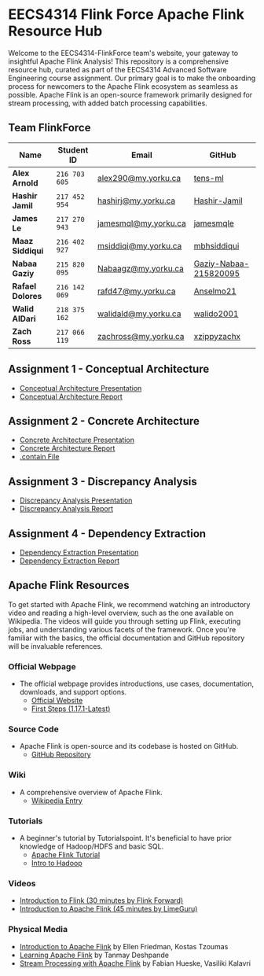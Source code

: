 # EECS4314 Flink Force Apache Flink Resource Hub

Welcome to the EECS4314-FlinkForce team's website, your gateway to insightful Apache Flink Analysis! This repository is a comprehensive resource hub, curated as part of the EECS4314 Advanced Software Engineering course assignment. Our primary goal is to make the onboarding process for newcomers to the Apache Flink ecosystem as seamless as possible. Apache Flink is an open-source framework primarily designed for stream processing, with added batch processing capabilities.

## Team FlinkForce

| **Name**         | **Student ID**  | **Email**                                                                                     | **GitHub**                                                                                     |
|------------------|-----------------|------------------------------------------------------------------------------------------------|------------------------------------------------------------------------------------------------|
| **Alex Arnold**  | `216 703 605`     | [alex290@my.yorku.ca](mailto:alex290@my.yorku.ca)                                             | [tens-ml](https://github.com/tens-ml)                                                          |
| **Hashir Jamil** | `217 452 954`   | [hashirj@my.yorku.ca](mailto:hashirj@my.yorku.ca)                                             | [Hashir-Jamil](https://github.com/Hashir-Jamil)                                                |
| **James Le**     | `217 270 943`     | [jamesmql@my.yorku.ca](mailto:jamesmql@my.yorku.ca)                                           | [jamesmqle](https://github.com/jamesmqle)                                                      |
| **Maaz Siddiqui**| `216 402 927`     | [msiddiqi@my.yorku.ca](mailto:msiddiqi@my.yorku.ca)                                           | [mbhsiddiqui](https://github.com/mbhsiddiqui)                                                  |
| **Nabaa Gaziy**  | `215 820 095`     | [Nabaagz@my.yorku.ca](mailto:Nabaagz@my.yorku.ca)                                             | [Gaziy-Nabaa-215820095](https://github.com/Gaziy-Nabaa-215820095)                              |
| **Rafael Dolores**| `216 142 069`    | [rafd47@my.yorku.ca](mailto:rafd47@my.yorku.ca)                                               | [Anselmo21](https://github.com/Anselmo21)                                                      |
| **Walid AlDari** | `218 375 162`     | [walidald@my.yorku.ca](mailto:walidald@my.yorku.ca)                                           | [walido2001](https://github.com/walido2001)                                                                                               |
| **Zach Ross**    | `217 066 119`     | [zachross@my.yorku.ca](mailto:zachross@my.yorku.ca)                                           | [xzippyzachx](https://github.com/xzippyzachx)                                                  |

## Assignment 1 - Conceptual Architecture

- [Conceptual Architecture Presentation](https://github.com/Anselmo21/EECS4314-FlinkForce/blob/main/Assignment_1/Apache_Flink_Conceptual_Architecture_Presentation.pdf)
- [Conceptual Architecture Report](https://github.com/Anselmo21/EECS4314-FlinkForce/blob/main/Assignment_1/EECS_4413_Flink_Force.pdf)

## Assignment 2 - Concrete Architecture

- [Concrete Architecture Presentation](https://github.com/Anselmo21/EECS4314-FlinkForce/blob/main/Assignment_2/Apache_Flink_Concrete_Architecture_Presentation.pdf)
- [Concrete Architecture Report](https://github.com/Anselmo21/EECS4314-FlinkForce/blob/main/Assignment_2/EECS_4413_Flink_Force_Concrete_Architecture_Report.pdf)
- [.contain File](https://github.com/Anselmo21/EECS4314-FlinkForce/blob/main/Assignment_2/Concrete%20Architecture%20Scripts/flink_UnderstandFileDependency.contain)

## Assignment 3 - Discrepancy Analysis

- [Discrepancy Analysis Presentation](https://github.com/Anselmo21/EECS4314-FlinkForce/blob/main/Assignment_3/Apache_Flink_Discrepancy_Analysis_Presentation.pdf)
- [Discrepancy Analysis Report](https://github.com/Anselmo21/EECS4314-FlinkForce/blob/main/Assignment_3/EECS_4413_Flink_Force_Discrepancy_Analysis.pdf)

## Assignment 4 - Dependency Extraction

- [Dependency Extraction Presentation](https://github.com/Anselmo21/EECS4314-FlinkForce/blob/main/Assignment_4/Apache_Flink_Dependency_Extraction_Presentation.pdf)
- [Dependency Extraction Report](https://github.com/Anselmo21/EECS4314-FlinkForce/blob/main/Assignment_4/EECS_4314_Flink_Force_Dependency_Analysis_Report.pdf)

## Apache Flink Resources

To get started with Apache Flink, we recommend watching an introductory video and reading a high-level overview, such as the one available on Wikipedia. The videos will guide you through setting up Flink, executing jobs, and understanding various facets of the framework. Once you're familiar with the basics, the official documentation and GitHub repository will be invaluable references.

### Official Webpage

- The official webpage provides introductions, use cases, documentation, downloads, and support options.
  - [Official Website](https://flink.apache.org/)
  - [First Steps (1.17.1-Latest)](https://nightlies.apache.org/flink/flink-docs-release-1.17/docs/try-flink/local_installation/)

### Source Code

- Apache Flink is open-source and its codebase is hosted on GitHub.
  - [GitHub Repository](https://github.com/apache/flink)

### Wiki

- A comprehensive overview of Apache Flink.
  - [Wikipedia Entry](https://en.wikipedia.org/wiki/Apache_Flink)

### Tutorials

- A beginner's tutorial by Tutorialspoint. It's beneficial to have prior knowledge of Hadoop/HDFS and basic SQL.
  - [Apache Flink Tutorial](https://www.tutorialspoint.com/apache_flink/index.htm)
  - [Intro to Hadoop](https://www.tutorialspoint.com/hadoop/index.htm)

### Videos

- [Introduction to Flink (30 minutes by Flink Forward)](https://www.youtube.com/watch?v=RCP9-HdId9w)
- [Introduction to Apache Flink (45 minutes by LimeGuru)](https://www.youtube.com/watch?v=nfMANR13ZSA)

### Physical Media

- [Introduction to Apache Flink](https://www.oreilly.com/library/view/introduction-to-apache/9781491977132/) by Ellen Friedman, Kostas Tzoumas
- [Learning Apache Flink](https://www.amazon.com/Learning-Apache-Flink-Tanmay-Deshpande/dp/1786466228) by Tanmay Deshpande
- [Stream Processing with Apache Flink](https://www.kobo.com/ca/en/ebook/stream-processing-with-apache-flink) by Fabian Hueske, Vasiliki Kalavri
